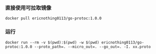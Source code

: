 ### 直接使用可拉取镜像

```
docker pull ericnothing0113/go-protoc:1.0.0
```

### 运行

```
docker run --rm -v $(pwd):$(pwd) -w $(pwd) ericnothing0113/go-protoc:1.0.0 --proto_path=. --micro_out=. --go_out=. -I. xx.proto
```


